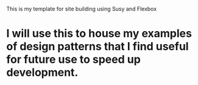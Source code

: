 This is my template for site building using Susy and Flexbox

I will use this to house my examples of design patterns that I find useful for future use to speed up development.
===========
